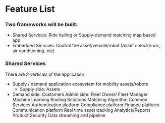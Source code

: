 # Feature List

### Two frameworks will be built:  
- Shared Services: Ride hailing or Supply-demand matching map based app
- Embedded Services: Control the asset/vehicle/robot (Asset unlock/lock, air conditioning, etc)

### Shared Services

There are 3 verticals of the application :

- Supply / demand application ecosystem for mobility assets/robots 
  - Supply side: Assets
- Demand side: Customers
Admin side: Fleet Owner/ Fleet Manager
Machine Learning 
Routing Solutions
Matching Algorithm 
Common Services
Authentication platform
Compliance platform
Finance platform
Communication platform
Real time asset tracking
Analytics/Reports
Product Security
Data streaming and pipeline
